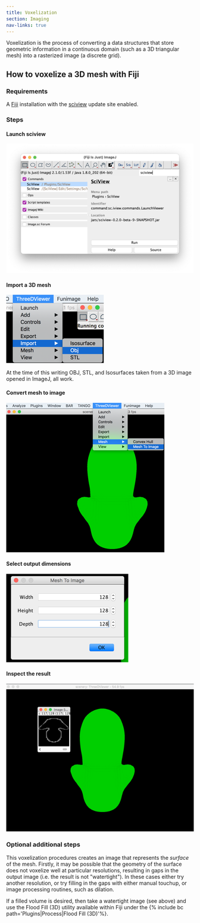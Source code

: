 ```yaml
---
title: Voxelization
section: Imaging
nav-links: true
---
```


Voxelization is the process of converting a data structures that store geometric information in a continuous domain (such as a 3D triangular mesh) into a rasterized image (a discrete grid).

## How to voxelize a 3D mesh with Fiji

### Requirements

A [Fiji](/software/fiji) installation with the [sciview](/plugins/sciview) update site enabled.

### Steps

#### Launch sciview

![](/media/imaging/launch-sciview.png)

#### Import a 3D mesh

![](/media/imaging/import-obj.png)

At the time of this writing OBJ, STL, and Isosurfaces taken from a 3D image opened in ImageJ, all work.

#### Convert mesh to image

![](/media/imaging/mesh-to-image.png)

#### Select output dimensions

![](/media/imaging/mesh-to-image-dimensions.png)

#### Inspect the result

![](/media/imaging/voxelization-output.png)

### Optional additional steps

This voxelization procedures creates an image that represents the *surface* of the mesh. Firstly, it may be possible that the geometry of the surface does not voxelize well at particular resolutions, resulting in gaps in the output image (i.e. the result is not "watertight"). In these cases either try another resolution, or try filling in the gaps with either manual touchup, or image processing routines, such as dilation.

If a filled volume is desired, then take a watertight image (see above) and use the Flood Fill (3D) utility available within Fiji under the {% include bc path='Plugins|Process|Flood Fill (3D)'%}.
